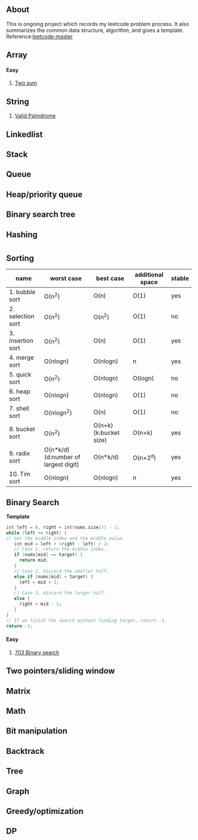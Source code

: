 ## About
This is ongoing project which records my leetcode problem process. It also summarizes the common data structure, algorithm, and gives a template.<br>
Reference:[leetcode-master](https://github.com/youngyangyang04/leetcode-master)
## Array
#### Easy
1. [Two sum](https://leetcode.com/problems/two-sum/)
## String
1. [Valid Palindrome](https://leetcode.com/problems/valid-palindrome/description/)
## Linkedlist
## Stack
## Queue
## Heap/priority queue
## Binary search tree
## Hashing
# 
## Sorting
| name | worst case | best case | additional space | stable |
| --- | ----------- | --- | --- | --- |
| 1. bubble sort | O(n<sup>2</sup>) | O(n) | O(1) | yes
| 2. selection sort | O(n<sup>2</sup>) | O(n<sup>2</sup>) | O(1) | no
| 3. insertion sort | O(n<sup>2</sup>) | O(n) | O(1) | yes
| 4. merge sort | O(nlogn) | O(nlogn) | n | yes
| 5. quick sort | O(n<sup>2</sup>) | O(nlogn) | O(logn) | no
| 6. heap sort | O(nlogn) | O(nlogn)| O(1) | no
| 7. shell sort | O(nlogn<sup>2</sup>) | O(n) | O(1) | no
| 8. bucket sort | O(n<sup>2</sup>) | O(n+k) (k:bucket size)| O(n+k)| yes
| 9. radix sort | O(n*k/d) (d:number of largest digit) | O(n*k/d) | O(n+2<sup>d</sup>) | yes
| 10. Tim sort | O(nlogn) | O(nlogn) | n | yes
## Binary Search ##
__Template__
```cpp
int left = 0, right = int(nums.size()) - 1;
while (left <= right) {
// Get the middle index and the middle value. 
   int mid = left + (right - left) / 2;            
   // Case 1, return the middle index.
   if (nums[mid] == target) {
     return mid;
   } 
   // Case 2, discard the smaller half.
   else if (nums[mid] < target) {
     left = mid + 1;   
   } 
   // Case 3, discard the larger half.
   else {
     right = mid - 1;
   }
}        
// If we finish the search without finding target, return -1.
return -1;
```
#### Easy
1. [703 Binary search](https://leetcode.com/problems/binary-search/description)
## Two pointers/sliding window
## Matrix
## Math
## Bit manipulation
## Backtrack
## Tree
## Graph
## Greedy/optimization
## DP

